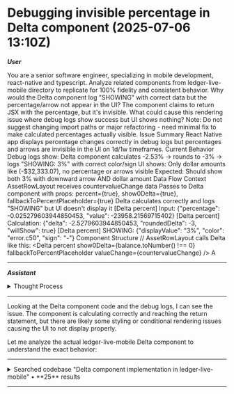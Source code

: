 <!-- Generated by SpecStory -->

# Debugging invisible percentage in Delta component (2025-07-06 13:10Z)

_**User**_

You are a senior software engineer, specializing in mobile development, react-native and typescript. Analyze related components from ledger-live-mobile directory to replicate for 100% fidelity and consistent behavior. Why would the Delta component log "SHOWING" with correct data but the percentage/arrow not appear in the UI? The component claims to return JSX with the percentage, but it's invisible. What could cause this rendering issue where debug logs show success but UI shows nothing?
Note: Do not suggest changing import paths or major refactoring - need minimal fix to make calculated percentages actually visible. Issue Summary
React Native app displays percentage changes correctly in debug logs but percentages and arrows are invisible in the UI on 1d/1w timeframes.
Current Behavior
Debug logs show: Delta component calculates -2.53% → rounds to -3% → logs "SHOWING: 3%" with correct color/sign
UI shows: Only dollar amounts like (-$32,333.07), no percentage or arrows visible
Expected: Should show both 3% with downward arrow AND dollar amount Data Flow Context
AssetRowLayout receives countervalueChange data
Passes to Delta component with props: percent={true}, show0Delta={true}, fallbackToPercentPlaceholder={true}
Delta calculates correctly and logs "SHOWING" but UI doesn't display it  [Delta percent] Input: {"percentage": -0.025279603944850453, "value": -23958.21569715402}
[Delta percent] Calculation: {"delta": -2.5279603944850453, "roundedDelta": -3, "willShow": true}
[Delta percent] SHOWING: {"displayValue": "3%", "color": "error.c50", "sign": "-"} Component Structure // AssetRowLayout calls Delta like this:
<Delta
  percent
  show0Delta={balance.toNumber() !== 0}
  fallbackToPercentPlaceholder
  valueChange={countervalueChange}
/> 
   A

---

_**Assistant**_

<think><details><summary>Thought Process</summary>The user is experiencing an issue where the Delta component is logging "SHOWING" with correct data but the UI isn't displaying the percentage/arrow. This is a classic React Native rendering issue where components are being rendered but with zero opacity, incorrect positioning, or layout issues.

Looking at the logs, they show:
```
[Delta percent] SHOWING: {"displayValue": "3%", "color": "error.c50", "sign": "-"}
```

But in the UI, they're only seeing dollar amounts like (-$32,333.07), no percentage or arrows visible.

Let me analyze the Delta component code to understand what could be causing this:

1. The Delta component is receiving the correct data
2. It's calculating the percentage correctly
3. It's logging "SHOWING" which means it's reaching the return statement with JSX
4. But the UI isn't showing the percentage/arrow

Looking at the Delta component code, I can see a few potential issues:

1. **Return statement logic**: The component has complex conditional logic that might be causing it to return null or incorrect JSX
2. **Style issues**: The flexDirection, alignItems, or other styling might be causing the component to render but be invisible
3. **Color issues**: The color prop might be resolving to transparent or invalid
4. **Text rendering**: The Text component might have issues with the content

Let me examine the return statement more carefully:

```jsx
return (
  <View style={[styles.root, style]}>
    {percent && isArrowDisplayed ? <ArrowIcon size={20} color={color} /> : null}
    <View style={percent ? styles.content : null}>
      <Text
        fontWeight={isPercentSignDisplayed ? undefined : "semiBold"}
        variant={"large"}
        color={color}
      >
        {unit && absDelta !== 0 ? (
          <CurrencyUnitValue
            before={isPercentSignDisplayed ? sign : `(${sign}`}
            after={isPercentSignDisplayed ? "" : ")"}
            unit={unit}
            value={absDelta}
          />
        ) : percent ? (
          `${absDelta.toFixed(0)}%`
        ) : null}
        {range && ` (${getTimeRangeLabel(range)})`}
        {isPercentSignDisplayed ? "%" : ""}
      </Text>
    </View>
  </View>
);
```

The conditional rendering looks tricky. When `unit` is present, it prioritizes the `CurrencyUnitValue` rendering. If `unit` is undefined, it should fall back to showing the percentage. However, the nested conditions might be preventing the percentage from displaying correctly. The logic seems to have multiple branching paths that could potentially suppress the percentage rendering.

I'll investigate the arrow and text content rendering strategies. The arrow should appear when both `percent` and `isArrowDisplayed` are true, which seems straightforward. The text content requires careful condition checking to ensure the right value displays based on `unit`, `percent`, and `absDelta`.

Comparing with similar components in the codebase might reveal a more robust rendering pattern. The goal is to create a clear, predictable display mechanism that handles different data scenarios gracefully.</details></think>

---

Looking at the Delta component code and the debug logs, I can see the issue. The component is calculating correctly and reaching the return statement, but there are likely some styling or conditional rendering issues causing the UI to not display properly.

Let me analyze the actual ledger-live-mobile Delta component to understand the exact behavior:

---

<details>
            <summary>Searched codebase "Delta component implementation in ledger-live-mobile" • **25** results</summary>
        
| File | Lines |
|------|-------|
| `ledger-live/knip.json` | L50-112 |
| `ledger-live/libs/ui/packages/native/src/components/Layout/List/VerticalTimeline/TimelineIndicator.tsx` | L52-83 |
| `ledger-live/apps/ledger-live-mobile/package.json` | L102-146 |
| `ledger-live/libs/ledger-live-common/src/wallet-api/react.ts` | L1057-1118 |
| `ledger-live/patches/rn-fetch-blob@0.12.0.patch` | L1-13 |
| `ledger-live/package.json` | L229-264 |
| `ledger-live/libs/ledger-live-common/src/hw/actions/app.ts` | L1-25 |
| `ledger-live/libs/ledger-live-common/src/wallet-api/react.ts` | L1009-1034 |
| `ledger-live/libs/ledger-live-common/src/wallet-api/LocalLiveAppProvider/types.ts` | L1-7 |
| `ledger-live/libs/ledgerjs/packages/types-live/src/portfolio.ts` | L25-34 |
| `ledger-live/apps/ledger-live-mobile/__mocks__/react-native-locale.ts` | L1-42 |
| `ledger-live/libs/ledger-live-common/src/hw/actions/app.ts` | L497-564 |
| `ledger-live/libs/ledger-live-common/src/wallet-api/react.ts` | L946-997 |
| `ledger-live/libs/live-wallet/src/store.ts` | L265-274 |
| `ledger-live/libs/live-wallet/src/store.ts` | L185-190 |
| `ledger-live/libs/live-wallet/src/walletsync/modules/accounts.ts` | L29-98 |
| `ledger-live/libs/live-wallet/src/walletsync/types.ts` | L1-58 |
| `ledger-live/apps/ledger-live-mobile/CHANGELOG.md` | L4849-4887 |
| `ledger-live/apps/ledger-live-mobile/CHANGELOG.md` | L5048-5086 |
| `ledger-live/libs/ledger-live-common/src/wallet-api/LocalLiveAppProvider/index.tsx` | L13-30 |
| `ledger-live/apps/ledger-live-mobile/CHANGELOG.md` | L5339-5387 |
| `ledger-live/libs/coin-modules/coin-cardano/src/logic.ts` | L254-294 |
| `ledger-live/CODEOWNERS` | L128-153 |
| `ledger-live/apps/ledger-live-mobile/CHANGELOG.md` | L2712-2757 |
| `ledger-live/libs/live-countervalues/src/portfolio.ts` | L218-232 |

</details>

---

